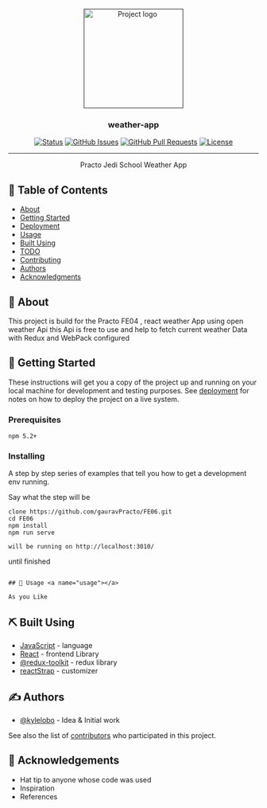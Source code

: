 <p align="center">
  <a href="" rel="noopener">
 <img width=200px height=200px src="https://i.imgur.com/6wj0hh6.jpg" alt="Project logo"></a>
</p>

<h3 align="center">weather-app</h3>

<div align="center">

[![Status](https://img.shields.io/badge/status-active-success.svg)]()
[![GitHub Issues](https://img.shields.io/github/issues/kylelobo/The-Documentation-Compendium.svg)](https://github.com/kylelobo/The-Documentation-Compendium/issues)
[![GitHub Pull Requests](https://img.shields.io/github/issues-pr/kylelobo/The-Documentation-Compendium.svg)](https://github.com/kylelobo/The-Documentation-Compendium/pulls)
[![License](https://img.shields.io/badge/license-MIT-blue.svg)](/LICENSE)

</div>

---

<p align="center"> Practo Jedi School Weather App
    <br> 
</p>

## 📝 Table of Contents

- [About](#about)
- [Getting Started](#getting_started)
- [Deployment](#deployment)
- [Usage](#usage)
- [Built Using](#built_using)
- [TODO](../TODO.md)
- [Contributing](../CONTRIBUTING.md)
- [Authors](#authors)
- [Acknowledgments](#acknowledgement)

## 🧐 About <a name = "about"></a>

This project is build for the Practo FE04 , react weather App using
open weather Api this Api is free to use and help to fetch current weather Data
with Redux and WebPack configured

## 🏁 Getting Started <a name = "getting_started"></a>

These instructions will get you a copy of the project up and running on your local machine for development and testing purposes. See [deployment](#deployment) for notes on how to deploy the project on a live system.

### Prerequisites

```
npm 5.2+
```

### Installing

A step by step series of examples that tell you how to get a development env running.

Say what the step will be

```
clone https://github.com/gauravPracto/FE06.git
cd FE06
npm install
npm run serve

will be running on http://localhost:3010/

```

until finished

```

## 🎈 Usage <a name="usage"></a>

As you Like

```

## ⛏️ Built Using <a name = "built_using"></a>

- [JavaScript](https://www.javascript.com/) - language
- [React](https://reactjs.org/) - frontend Library
- [@redux-toolkit](https://redux-toolkit.js.org/) - redux library
- [reactStrap](https://reactstrap.github.io/) - customizer

## ✍️ Authors <a name = "authors"></a>

- [@kylelobo](https://github.com/kylelobo) - Idea & Initial work

See also the list of [contributors](https://github.com/kylelobo/The-Documentation-Compendium/contributors) who participated in this project.

## 🎉 Acknowledgements <a name = "acknowledgement"></a>

- Hat tip to anyone whose code was used
- Inspiration
- References

```

```
